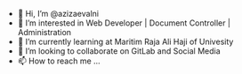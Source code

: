 - 👋 Hi, I’m @azizaevalni
- 👀 I’m interested in Web Developer | Document Controller | Administration
- 🌱 I’m currently learning at Maritim Raja Ali Haji of Univesity
- 💞️ I’m looking to collaborate on GitLab and Social Media
- 📫 How to reach me ...

<!---
azizaevalni/azizaevalni is a ✨ special ✨ repository because its `README.md` (this file) appears on your GitHub profile.
You can click the Preview link to take a look at your changes.
--->
